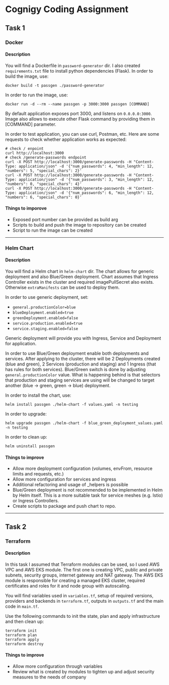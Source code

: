 # Cognigy Coding Assignment


## Task 1

### Docker

#### Description

You will find a Dockerfile in `password-generator` dir. I also created `requirements.txt` file to install python dependencies (Flask).
In order to build the image, use:
```
docker build -t passgen ./password-generator
```

In order to run the image, use:
```
docker run -d --rm --name passgen -p 3000:3000 passgen [COMMAND]
```
By default application exposes port 3000, and listens on `0.0.0.0:3000`. Image also allows to execute other Flask command by providing them in [COMMAND] parameter.

In order to test application, you can use curl, Postman, etc.
Here are some requests to check whether application works as expected:
```
# check / enpoint
curl http://localhost:3000
# check /generate-passwords endpoint
curl -X POST http://localhost:3000/generate-passwords -H "Content-Type: application/json" -d '{"num_passwords": 4, "min_length": 12, "numbers": 5, "special_chars": 2}' 
curl -X POST http://localhost:3000/generate-passwords -H "Content-Type: application/json" -d '{"num_passwords": 3, "min_length": 12, "numbers": 0, "special_chars": 4}'
curl -X POST http://localhost:3000/generate-passwords -H "Content-Type: application/json" -d '{"num_passwords": 6, "min_length": 12, "numbers": 6, "special_chars": 0}'
```

#### Things to imporove

- Exposed port number can be provided as build arg
- Scripts to build and push the image to repository can be created
- Script to run the image can be created

---
### Helm Chart

#### Description

You will find a Helm chart in `helm-chart` dir. The chart allows for generic deployment and also Blue/Green deployment. Chart assumes that Ingress Controller exists in the cluster and required imagePullSecret also exists. Otherwise `extraManifests` can be used to deploy them.

In order to use generic deployment, set:
- `general.productionColor=blue`
- `blueDeployment.enabled=true`
- `greenDeployment.enabled=false`
- `service.production.enabled=true`
- `service.staging.enabled=false`

Generic deployment will provide you with Ingress, Service and Deployment for application.

In order to use Blue/Green deployment enable both deployments and services. After applying to the cluster, there will be 2 Deployments created (blue and green), 2 Services (production and staging) and 1 Ingress (that has rules for both services). Blue/Green switch is done by adjusting `general.productionColor` value. What is happening behind is that selectors that production and staging services are using will be changed to target another (blue -> green, green -> blue) deployment.

In order to install the chart, use:
```
helm install passgen ./helm-chart -f values.yaml -n testing
```
In order to upgrade:
```
helm upgrade passgen ./helm-chart -f blue_green_deployment_values.yaml -n testing
```
In order to clean up:
```
helm uninstall passgen
```

#### Things to improve

- Allow more deployment configuration (volumes, envFrom, resource limits and requests, etc.)
- Allow more configuration for services and ingress
- Additional refactoring and usage of _helpers is possible
- Blue/Green deployment is not recommended to be implemented in Helm by Helm itself. This is a more suitable task for service meshes (e.g. Istio) or Ingress Controllers.
- Create scripts to package and push chart to repo.

---

## Task 2

### Terraform

#### Description

In this task I assumed that Terraform modules can be used, so I used AWS VPC and AWS EKS module. The first one is creating VPC, public and private subnets, security groups, internet gateway and NAT gateway. The AWS EKS module is responsible for creating a managed EKS cluster, required certificates and roles for it and node group with autoscaling. 

You will find variables used in `variables.tf`, setup of required versions, providers and backends in `terraform.tf`, outputs in `outputs.tf` and the main code in `main.tf`.

Use the following commands to init the state, plan and apply infrastructure and then clean up:
```
terraform init
terraform plan
terraform apply
terraform destroy
```

#### Things to improve

- Allow more configuration through variables
- Review what is created by modules to tighten up and adjust security measures to the needs of company